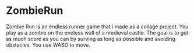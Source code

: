 # ZombieRun
Zombie Run is an endless runner game that i made as a collage project.
You play as a zombie on the endless wall of a medieval castle.
The goal is to get as much score as you can by surving as long as possible and avoiding obstacles.
You use WASD to move.
